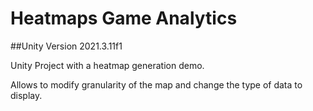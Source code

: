 # Heatmaps Game Analytics

##Unity Version 2021.3.11f1
 
Unity Project with a heatmap generation demo.

Allows to modify granularity of the map and change the type of data to display.

